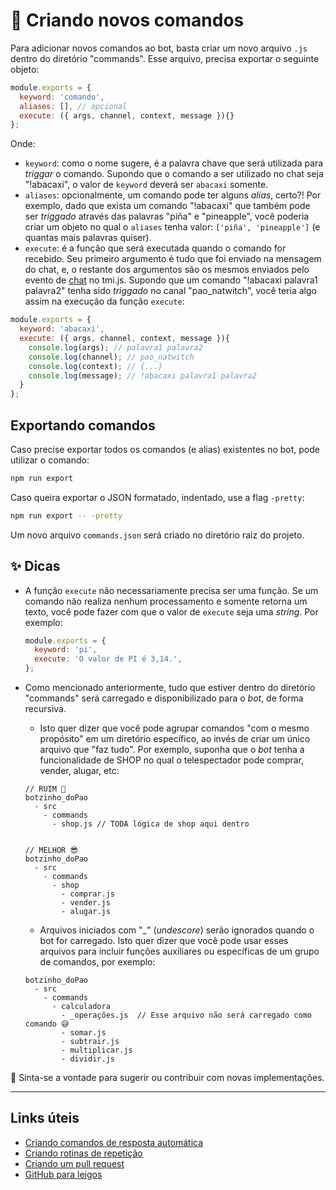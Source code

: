 # 🚀 Criando novos comandos

Para adicionar novos comandos ao bot, basta criar um novo arquivo `.js` dentro do diretório "commands".
Esse arquivo, precisa exportar o seguinte objeto:

```js
module.exports = {
  keyword: 'comando',
  aliases: [], // opcional
  execute: ({ args, channel, context, message }){}
};
```

Onde:

- `keyword`: como o nome sugere, é a palavra chave que será utilizada para _triggar_ o comando.
  Supondo que o comando a ser utilizado no chat seja "!abacaxi", o valor de `keyword` deverá
  ser `abacaxi` somente.
- `aliases`: opcionalmente, um comando pode ter alguns _alias_, certo?! Por exemplo, dado que
  exista um comando "!abacaxi" que também pode ser _triggado_ através das palavras
  "piña" e "pineapple", você poderia criar um objeto no qual o `aliases` tenha
  valor: `['piña', 'pineapple']` (e quantas mais palavras quiser).
- `execute`: é a função que será executada quando o comando for recebido. Seu primeiro argumento
  é tudo que foi enviado na mensagem do chat, e, o restante dos argumentos são os mesmos enviados pelo
  evento de [chat][1] no tmi.js. Supondo que um comando "!abacaxi palavra1 palavra2" tenha sido _triggado_
  no canal "pao_natwitch", você teria algo assim na execução da função `execute`:

```js
module.exports = {
  keyword: 'abacaxi',
  execute: ({ args, channel, context, message }){
    console.log(args); // palavra1 palavra2
    console.log(channel); // pao_natwitch
    console.log(context); // {...}
    console.log(message); // !abacaxi palavra1 palavra2
  }
};
```

## Exportando comandos

Caso precise exportar todos os comandos (e alias) existentes no bot, pode utilizar o comando:

```sh
npm run export
```

Caso queira exportar o JSON formatado, indentado, use a flag `-pretty`:

```sh
npm run export -- -pretty
```

Um novo arquivo `commands.json` será criado no diretório raiz do projeto.

## ✨ Dicas

- A função `execute` não necessariamente precisa ser uma função. Se um comando não realiza nenhum
  processamento e somente retorna um texto, você pode fazer com que o valor de `execute` seja uma _string_.
  Por exemplo:

  ```js
  module.exports = {
    keyword: 'pi',
    execute: 'O valor de PI é 3,14.',
  };
  ```

- Como mencionado anteriormente, tudo que estiver dentro do diretório "commands" será carregado e
  disponibilizado para o _bot_, de forma recursiva.

  - Isto quer dizer que você pode agrupar comandos "com o mesmo propósito" em um diretório específico,
    ao invés de criar um único arquivo que "faz tudo". Por exemplo, suponha que o _bot_ tenha a funcionalidade
    de SHOP no qual o telespectador pode comprar, vender, alugar, etc:

  ```none
  // RUIM 🥲
  botzinho_doPao
    - src
      - commands
        - shop.js // TODA lógica de shop aqui dentro


  // MELHOR 😎
  botzinho_doPao
    - src
      - commands
        - shop
          - comprar.js
          - vender.js
          - alugar.js
  ```

  - Arquivos iniciados com "\_" (_undescore_) serão ignorados quando o bot for carregado. Isto quer
    dizer que você pode usar esses arquivos para incluir funções auxiliares ou específicas de um grupo
    de comandos, por exemplo:

  ```none
  botzinho_doPao
    - src
      - commands
        - calculadora
          - _operações.js  // Esse arquivo não será carregado como comando 😅
          - somar.js
          - subtrair.js
          - multiplicar.js
          - dividir.js
  ```

🎉 Sinta-se a vontade para sugerir ou contribuir com novas implementações.

----

## Links úteis

- [Criando comandos de resposta automática](./criando-comandos-de-resposta-automatica.md)
- [Criando rotinas de repetição](./criando-rotinas-de-repeticao.md)
- [Criando um pull request](https://docs.github.com/pt/pull-requests/collaborating-with-pull-requests/proposing-changes-to-your-work-with-pull-requests/creating-a-pull-request)
- [GitHub para leigos](https://dev.to/levxyca/pt-br-github-para-leigos-4i7j)

[1]: https://github.com/tmijs/docs/blob/gh-pages/_posts/v1.4.2/2019-03-03-Events.md#chat
